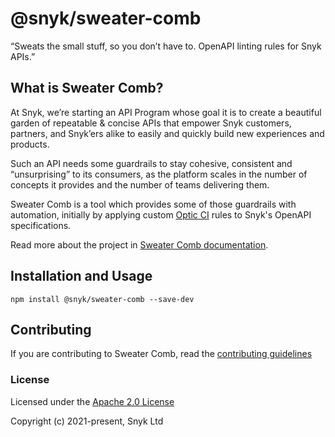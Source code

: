 # @snyk/sweater-comb

“Sweats the small stuff, so you don’t have to. OpenAPI linting rules for Snyk APIs.”

## What is Sweater Comb?

At Snyk, we’re starting an API Program whose goal it is to create a beautiful garden of repeatable & concise APIs that empower Snyk customers, partners, and Snyk’ers alike to easily and quickly build new experiences and products.

Such an API needs some guardrails to stay cohesive, consistent and “unsurprising” to its consumers, as the platform scales in the number of concepts it provides and the number of teams delivering them.

Sweater Comb is a tool which provides some of those guardrails with automation, initially by applying custom [Optic CI](https://useoptic.com) rules to Snyk's OpenAPI specifications.

Read more about the project in [Sweater Comb documentation](docs/index.md).

## Installation and Usage

```
npm install @snyk/sweater-comb --save-dev
```

## Contributing

If you are contributing to Sweater Comb, read the [contributing guidelines](CONTRIBUTING.md)

### License

Licensed under the [Apache 2.0 License](LICENSE)

Copyright (c) 2021-present, Snyk Ltd
